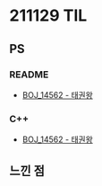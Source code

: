 # 211129 TIL

## PS

### README

- [BOJ_14562 - 태권왕](https://github.com/Meantint/Baekjoon/blob/master/Silver%20III/BOJ_14562/README.md)

### C++

- [BOJ_14562 - 태권왕](https://github.com/Meantint/Baekjoon/blob/master/Silver%20III/BOJ_14562/BOJ_14562.cpp)

## 느낀 점
